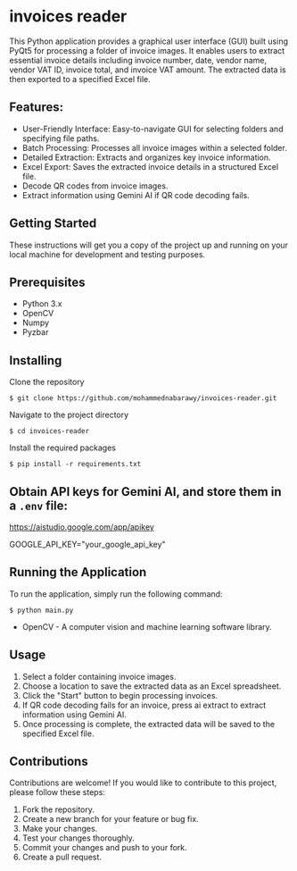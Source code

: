 # invoices reader

This Python application provides a graphical user interface (GUI) built using PyQt5 for processing a folder of invoice images. It enables users to extract essential invoice details including invoice number, date, vendor name, vendor VAT ID, invoice total, and invoice VAT amount. The extracted data is then exported to a specified Excel file.

## Features:
- User-Friendly Interface: Easy-to-navigate GUI for selecting folders and specifying file paths.
- Batch Processing: Processes all invoice images within a selected folder.
- Detailed Extraction: Extracts and organizes key invoice information.
- Excel Export: Saves the extracted invoice details in a structured Excel file.
- Decode QR codes from invoice images.
- Extract information using Gemini AI if QR code decoding fails.

## Getting Started

These instructions will get you a copy of the project up and running on your local machine for development and testing purposes.

## Prerequisites

- Python 3.x
- OpenCV
- Numpy
- Pyzbar

## Installing

Clone the repository

```
$ git clone https://github.com/mohammednabarawy/invoices-reader.git
```

Navigate to the project directory

```
$ cd invoices-reader

```

Install the required packages

```
$ pip install -r requirements.txt
```

## Obtain API keys for Gemini AI, and store them in a `.env` file:

https://aistudio.google.com/app/apikey

GOOGLE_API_KEY="your_google_api_key"

## Running the Application

To run the application, simply run the following command:

```
$ python main.py
```

- OpenCV - A computer vision and machine learning software library.

## Usage

1. Select a folder containing invoice images.
2. Choose a location to save the extracted data as an Excel spreadsheet.
3. Click the "Start" button to begin processing invoices.
4. If QR code decoding fails for an invoice, press ai extract to extract information using Gemini AI.
5. Once processing is complete, the extracted data will be saved to the specified Excel file.

## Contributions

Contributions are welcome! If you would like to contribute to this project, please follow these steps:

1. Fork the repository.
2. Create a new branch for your feature or bug fix.
3. Make your changes.
4. Test your changes thoroughly.
5. Commit your changes and push to your fork.
6. Create a pull request.
